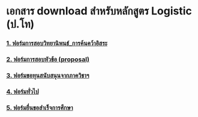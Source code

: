 

# เอกสาร download สำหรับหลักสูตร Logistic (ป.โท)

### [1. ฟอร์มการสอบวิทยานิพนธ์_การค้นคว้าอิสระ](https://o365cmu-my.sharepoint.com/personal/thunyaluk_kiti_cmu_ac_th/_layouts/15/onedrive.aspx?ga=1&id=%2Fpersonal%2Fthunyaluk%5Fkiti%5Fcmu%5Fac%5Fth%2FDocuments%2FCMU%2F00%20Blank%20Form%2FLogistics%20forms%5Ffor%20IE%20web%2F%E0%B8%9F%E0%B8%AD%E0%B8%A3%E0%B9%8C%E0%B8%A1%E0%B8%81%E0%B8%B2%E0%B8%A3%E0%B8%AA%E0%B8%AD%E0%B8%9A%E0%B8%A7%E0%B8%B4%E0%B8%97%E0%B8%A2%E0%B8%B2%E0%B8%99%E0%B8%B4%E0%B8%9E%E0%B8%99%E0%B8%98%E0%B9%8C%5F%E0%B8%81%E0%B8%B2%E0%B8%A3%E0%B8%84%E0%B9%89%E0%B8%99%E0%B8%84%E0%B8%A7%E0%B9%89%E0%B8%B2%E0%B8%AD%E0%B8%B4%E0%B8%AA%E0%B8%A3%E0%B8%B0)

### [2. ฟอร์มการสอบหัวข้อ (proposal)](https://o365cmu-my.sharepoint.com/personal/thunyaluk_kiti_cmu_ac_th/_layouts/15/onedrive.aspx?ga=1&id=%2Fpersonal%2Fthunyaluk%5Fkiti%5Fcmu%5Fac%5Fth%2FDocuments%2FCMU%2F00%20Blank%20Form%2FLogistics%20forms%5Ffor%20IE%20web%2F%E0%B8%9F%E0%B8%AD%E0%B8%A3%E0%B9%8C%E0%B8%A1%E0%B8%81%E0%B8%B2%E0%B8%A3%E0%B8%AA%E0%B8%AD%E0%B8%9A%E0%B8%AB%E0%B8%B1%E0%B8%A7%E0%B8%82%E0%B9%89%E0%B8%AD%20%28proposal%29)

### [3. ฟอร์มขอทุนสนับสนุนจากภาควิชาฯ](https://o365cmu-my.sharepoint.com/personal/thunyaluk_kiti_cmu_ac_th/_layouts/15/onedrive.aspx?ga=1&id=%2Fpersonal%2Fthunyaluk%5Fkiti%5Fcmu%5Fac%5Fth%2FDocuments%2FCMU%2F00%20Blank%20Form%2FLogistics%20forms%5Ffor%20IE%20web%2F%E0%B8%9F%E0%B8%AD%E0%B8%A3%E0%B9%8C%E0%B8%A1%E0%B8%82%E0%B8%AD%E0%B8%97%E0%B8%B8%E0%B8%99%E0%B8%AA%E0%B8%99%E0%B8%B1%E0%B8%9A%E0%B8%AA%E0%B8%99%E0%B8%B8%E0%B8%99%E0%B8%88%E0%B8%B2%E0%B8%81%E0%B8%A0%E0%B8%B2%E0%B8%84%E0%B8%A7%E0%B8%B4%E0%B8%8A%E0%B8%B2%E0%B8%AF)

### [4. ฟอร์มทั่วไป](https://o365cmu-my.sharepoint.com/personal/thunyaluk_kiti_cmu_ac_th/_layouts/15/onedrive.aspx?ga=1&id=%2Fpersonal%2Fthunyaluk%5Fkiti%5Fcmu%5Fac%5Fth%2FDocuments%2FCMU%2F00%20Blank%20Form%2FLogistics%20forms%5Ffor%20IE%20web%2F%E0%B8%9F%E0%B8%AD%E0%B8%A3%E0%B9%8C%E0%B8%A1%E0%B8%97%E0%B8%B1%E0%B9%88%E0%B8%A7%E0%B9%84%E0%B8%9B)

### [5. ฟอร์มยื่นขอสำเร็จการศึกษา](https://o365cmu-my.sharepoint.com/personal/thunyaluk_kiti_cmu_ac_th/_layouts/15/onedrive.aspx?ga=1&id=%2Fpersonal%2Fthunyaluk%5Fkiti%5Fcmu%5Fac%5Fth%2FDocuments%2FCMU%2F00%20Blank%20Form%2FLogistics%20forms%5Ffor%20IE%20web%2F%E0%B8%9F%E0%B8%AD%E0%B8%A3%E0%B9%8C%E0%B8%A1%E0%B8%A2%E0%B8%B7%E0%B9%88%E0%B8%99%E0%B8%82%E0%B8%AD%E0%B8%AA%E0%B8%B3%E0%B9%80%E0%B8%A3%E0%B9%87%E0%B8%88%E0%B8%81%E0%B8%B2%E0%B8%A3%E0%B8%A8%E0%B8%B6%E0%B8%81%E0%B8%A9%E0%B8%B2)